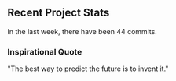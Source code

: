 ## Recent Project Stats

In the last week, there have been 44 commits.

### Inspirational Quote

"The best way to predict the future is to invent it."

